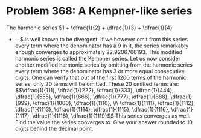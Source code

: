 # Problem 368: A Kempner-like series
The harmonic series \$1 + \\dfrac{1}{2} + \\dfrac{1}{3} + \\dfrac{1}{4}
+ ...\$ is well known to be divergent. If we however omit from this
series every term where the denominator has a 9 in it, the series
remarkably enough converges to approximately 22.9206766193. This
modified harmonic series is called the Kempner series. Let us now
consider another modified harmonic series by omitting from the harmonic
series every term where the denominator has 3 or more equal consecutive
digits. One can verify that out of the first 1200 terms of the harmonic
series, only 20 terms will be omitted. These 20 omitted terms are:
\$\$\\dfrac{1}{111}, \\dfrac{1}{222}, \\dfrac{1}{333}, \\dfrac{1}{444},
\\dfrac{1}{555}, \\dfrac{1}{666}, \\dfrac{1}{777}, \\dfrac{1}{888},
\\dfrac{1}{999}, \\dfrac{1}{1000}, \\dfrac{1}{1110}, \\\\\\
\\dfrac{1}{1111}, \\dfrac{1}{1112}, \\dfrac{1}{1113}, \\dfrac{1}{1114},
\\dfrac{1}{1115}, \\dfrac{1}{1116}, \\dfrac{1}{1117}, \\dfrac{1}{1118},
\\dfrac{1}{1119}\$\$ This series converges as well. Find the value the
series converges to. Give your answer rounded to 10 digits behind the
decimal point.
